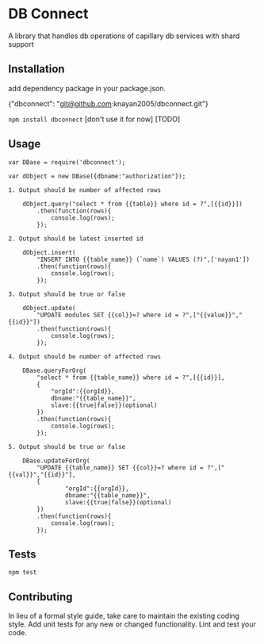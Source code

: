 DB Connect
=========

A library that handles db operations of capillary db services with shard support

## Installation
   
   add dependency package in your package.json.
   
   {"dbconnect": "git@github.com:knayan2005/dbconnect.git"}
   
  `npm install dbconnect` [don't use it for now] [TODO]

## Usage

    var DBase = require('dbconnect');

    var dObject = new DBase({dbname:"authorization"});
	
	1. Output should be number of affected rows 
		
		dObject.query("select * from {{table}} where id = ?",[{{id}}])
	    	.then(function(rows){
	        	console.log(rows);
	    	});

	2. Output should be latest inserted id

		dObject.insert(
			"INSERT INTO {{table_name}} (`name`) VALUES (?)",['nayan1'])
		    .then(function(rows){
	        	console.log(rows);
	     	});

    3. Output should be true or false

		dObject.update(
			"UPDATE modules SET {{col}}=? where id = ?",["{{value}}","{{id}}"])
	     	.then(function(rows){
	        	console.log(rows);
	    	});

    4. Output should be number of affected rows 

		DBase.queryForOrg(
			"select * from {{table_name}} where id = ?",[{{id}}],
	    	{
	    		"orgId":{{orgId}},
	    		dbname:"{{table_name}}",
	    		slave:{{true|false}}(optional)
	    	})
		    .then(function(rows){
		        console.log(rows);
		    });

    5. Output should be true or false

	    DBase.updateForOrg(
	    	"UPDATE {{table_name}} SET {{col}}=? where id = ?",["{{val}}","{{id}}"],
	     	{
		    		"orgId":{{orgId}},
		    		dbname:"{{table_name}}",
		    		slave:{{true|false}}(optional)
		    })
	     	.then(function(rows){
	        	console.log(rows);
	     	});

## Tests

  `npm test`

## Contributing

In lieu of a formal style guide, take care to maintain the existing coding style. Add unit tests for any new or changed functionality. Lint and test your code.
